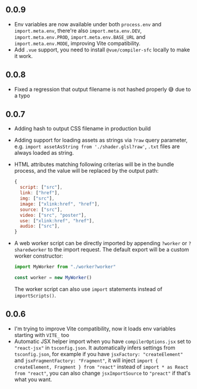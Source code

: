 ## 0.0.9

- Env variables are now available under both `process.env` and `import.meta.env`, there're also `import.meta.env.DEV`, `import.meta.env.PROD`, `import.meta.env.BASE_URL` and `import.meta.env.MODE`, improving Vite compatibility.
- Add `.vue` support, you need to install `@vue/compiler-sfc` locally to make it work.

## 0.0.8

- Fixed a regression that output filename is not hashed properly 😅 due to a typo

## 0.0.7

- Adding hash to output CSS filename in production build
- Adding support for loading assets as strings via `?raw` query parameter, e.g. `import assetAsString from './shader.glsl?raw'`, `.txt` files are always loaded as string.
- HTML attributes matching following criterias will be in the bundle process, and the value will be replaced by the output path:

  ```js
  {
    script: ["src"],
    link: ["href"],
    img: ["src"],
    image: ["xlink:href", "href"],
    source: ["src"],
    video: ["src", "poster"],
    use: ["xlink:href", "href"],
    audio: ["src"],
  }
  ```

- A web worker script can be directly imported by appending `?worker` or `?sharedworker` to the import request. The default export will be a custom worker constructor:

  ```js
  import MyWorker from "./worker?worker"

  const worker = new MyWorker()
  ```

  The worker script can also use `import` statements instead of `importScripts()`.

## 0.0.6

- I'm trying to improve Vite compatibility, now it loads env variables starting with `VITE_` too
- Automatic JSX helper import when you have `compilerOptions.jsx` set to `"react-jsx"` in `tsconfig.json`. It automatically infers settings from `tsconfig.json`, for example if you have `jsxFactory: "createElement"` and `jsxFragmentFactory: "Fragment"`, it will inject `import { createElement, Fragment } from "react"` instead of `import * as React from "react"`, you can also change `jsxImportSource` to `"preact"` if that's what you want.
